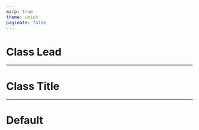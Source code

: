 ```yaml
---
marp: true
theme: umich
paginate: false
---
```


<!--_class: lead -->

# Class Lead

---

<!--_class: title -->

# Class Title

---

# Default
